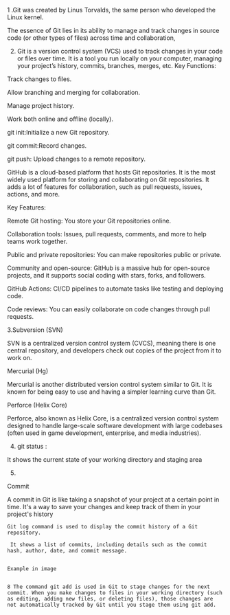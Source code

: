 
 1 .Git was created by Linus Torvalds, the same person who developed the Linux kernel.


The essence of Git lies in its ability to manage and track changes in source code (or other types of files) across time and collaboration,

2. Git is a version control system (VCS) used to track changes in your code or files over time. It is a tool you run locally on your computer, managing your project’s history, commits, branches, merges, etc.
Key Functions:

Track changes to files.

Allow branching and merging for collaboration.

Manage project history.

Work both online and offline (locally).

git init:Initialize a new Git repository.

git commit:Record changes.

git push: Upload changes to a remote repository.


GitHub is a cloud-based platform that hosts Git repositories. It is the most widely used platform for storing and collaborating on Git repositories. It adds a lot of features for collaboration, such as pull requests, issues, actions, and more.

Key Features:

Remote Git hosting: You store your Git repositories online.

Collaboration tools: Issues, pull requests, comments, and more to help teams work together.

Public and private repositories: You can make repositories public or private.

Community and open-source: GitHub is a massive hub for open-source projects, and it supports social coding with stars, forks, and followers.

GitHub Actions: CI/CD pipelines to automate tasks like testing and deploying code.

Code reviews: You can easily collaborate on code changes through pull requests.

3.Subversion (SVN)


 SVN is a centralized version control system (CVCS), meaning there is one central repository, and developers check out copies of the project from it to work on.

 Mercurial (Hg)

 Mercurial is another distributed version control system similar to Git. It is known for being easy to use and having a simpler learning curve than Git.


 Perforce (Helix Core)


Perforce, also known as Helix Core, is a centralized version control system designed to handle large-scale software development with large codebases (often used in game development, enterprise, and media industries).

4. git status :

 It shows the current state of your working directory and staging area

5.
Commit

A commit in Git is like taking a snapshot of your project at a certain point in time. It's a way to save your changes and keep track of them in your project's history



    Git log command is used to display the commit history of a Git repository.
    
     It shows a list of commits, including details such as the commit hash, author, date, and commit message.
    

    Example in image


    8 The command git add is used in Git to stage changes for the next commit. When you make changes to files in your working directory (such as editing, adding new files, or deleting files), those changes are not automatically tracked by Git until you stage them using git add.
